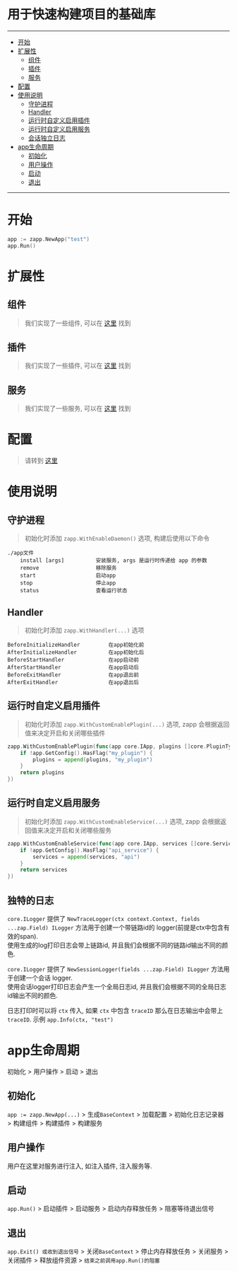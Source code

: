 
# 用于快速构建项目的基础库

---
<!-- TOC -->

- [开始](#%E5%BC%80%E5%A7%8B)
- [扩展性](#%E6%89%A9%E5%B1%95%E6%80%A7)
    - [组件](#%E7%BB%84%E4%BB%B6)
    - [插件](#%E6%8F%92%E4%BB%B6)
    - [服务](#%E6%9C%8D%E5%8A%A1)
- [配置](#%E9%85%8D%E7%BD%AE)
- [使用说明](#%E4%BD%BF%E7%94%A8%E8%AF%B4%E6%98%8E)
    - [守护进程](#%E5%AE%88%E6%8A%A4%E8%BF%9B%E7%A8%8B)
    - [Handler](#handler)
    - [运行时自定义启用插件](#%E8%BF%90%E8%A1%8C%E6%97%B6%E8%87%AA%E5%AE%9A%E4%B9%89%E5%90%AF%E7%94%A8%E6%8F%92%E4%BB%B6)
    - [运行时自定义启用服务](#%E8%BF%90%E8%A1%8C%E6%97%B6%E8%87%AA%E5%AE%9A%E4%B9%89%E5%90%AF%E7%94%A8%E6%9C%8D%E5%8A%A1)
    - [会话独立日志](#%E4%BC%9A%E8%AF%9D%E7%8B%AC%E7%AB%8B%E6%97%A5%E5%BF%97)
- [app生命周期](#app%E7%94%9F%E5%91%BD%E5%91%A8%E6%9C%9F)
    - [初始化](#%E5%88%9D%E5%A7%8B%E5%8C%96)
    - [用户操作](#%E7%94%A8%E6%88%B7%E6%93%8D%E4%BD%9C)
    - [启动](#%E5%90%AF%E5%8A%A8)
    - [退出](#%E9%80%80%E5%87%BA)

<!-- /TOC -->
---

# 开始

```go
app := zapp.NewApp("test")
app.Run()
```

# 扩展性

## 组件

> 我们实现了一些组件, 可以在 [这里](https://github.com/zly-app/component) 找到

## 插件

> 我们实现了一些插件, 可以在 [这里](https://github.com/zly-app/plugin) 找到

## 服务

> 我们实现了一些服务, 可以在 [这里](https://github.com/zly-app/service) 找到

# 配置

> 请转到 [这里](./config)

# 使用说明

## 守护进程

> 初始化时添加 `zapp.WithEnableDaemon()` 选项, 构建后使用以下命令

```text
./app文件
    install [args]          安装服务, args 是运行时传递给 app 的参数
    remove                  移除服务
    start                   启动app
    stop                    停止app
    status                  查看运行状态
```

## Handler

> 初始化时添加 `zapp.WithHandler(...)` 选项 

```text
BeforeInitializeHandler         在app初始化前
AfterInitializeHandler          在app初始化后
BeforeStartHandler              在app启动前
AfterStartHandler               在app启动后
BeforeExitHandler               在app退出前
AfterExitHandler                在app退出后
```

## 运行时自定义启用插件

> 初始化时添加 `zapp.WithCustomEnablePlugin(...)` 选项, zapp 会根据返回值来决定开启和关闭哪些插件

```go
zapp.WithCustomEnablePlugin(func(app core.IApp, plugins []core.PluginType) []core.PluginType {
    if !app.GetConfig().HasFlag("my_plugin") {
        plugins = append(plugins, "my_plugin")
    }
	return plugins
})
```

## 运行时自定义启用服务

> 初始化时添加 `zapp.WithCustomEnableService(...)` 选项, zapp 会根据返回值来决定开启和关闭哪些服务

```go
zapp.WithCustomEnableService(func(app core.IApp, services []core.ServiceType) []core.ServiceType) Option {
    if !app.GetConfig().HasFlag("api_service") {
        services = append(services, "api")
    }
	return services
})
```

## 独特的日志

`core.ILogger` 提供了 `NewTraceLogger(ctx context.Context, fields ...zap.Field) ILogger` 方法用于创建一个带链路id的 logger(前提是ctx中包含有效的span).<br>
使用生成的log打印日志会带上链路id, 并且我们会根据不同的链路id输出不同的颜色.

`core.ILogger` 提供了 `NewSessionLogger(fields ...zap.Field) ILogger` 方法用于创建一个会话 logger.<br>
使用会话logger打印日志会产生一个全局日志id, 并且我们会根据不同的全局日志id输出不同的颜色.

日志打印时可以将 `ctx` 传入, 如果 `ctx` 中包含 `traceID` 那么在日志输出中会带上 `traceID`. 示例 `app.Info(ctx, "test")`

# app生命周期

初始化 > 用户操作 > 启动 > 退出

## 初始化

`app := zapp.NewApp(...)` > 生成`BaseContext` > 加载配置 > 初始化日志记录器 > 构建组件 > 构建插件 > 构建服务   

## 用户操作

用户在这里对服务进行注入, 如注入插件, 注入服务等.

## 启动

`app.Run()` > 启动插件 > 启动服务 > 启动内存释放任务 > 阻塞等待退出信号

## 退出

`app.Exit() 或收到退出信号` > 关闭`BaseContext` > 停止内存释放任务 > 关闭服务 > 关闭插件 > 释放组件资源 > `结束之前调用app.Run()的阻塞` 

